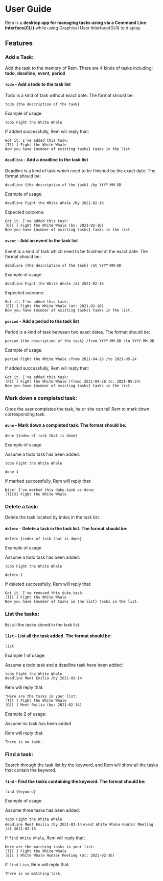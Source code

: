 # User Guide

Rem is a **desktop app for managing tasks using via a Command Line Interface(CLI)** while using Graphical User Interface(GUI) to display.

## Features 
  
  
### Add a Task:
Add the task to the memory of Rem. There are 4 kinds of tasks including:  
**todo**, **deadline**, **event**, **period**  

  #### `todo` - Add a todo to the task list

  Todo is a kind of task without exact date. The format should be:

  `todo {the description of the task}`

  Example of usage: 

  `todo Fight the White Whale`

  If added successfully, Rem will reply that:

  `Got it. I've added this task:`  
  `[T][ ] Fight the White Whale`   
  `Now you have {number of existing tasks} tasks in the list.`

  #### `deadline` - Add a deadline to the task list

  Deadline is a kind of task which need to be finished by the exact date. The format should be:

  `deadline {the description of the task} /by YYYY-MM-DD`

  Example of usage: 

  `deadline Fight the White Whale /by 2021-02-16`

  Expected outcome:

  `Got it. I've added this task:`  
  `[D][ ] Fight the White Whale (by: 2021-02-16)`  
  `Now you have {number of existing tasks} tasks in the list.`

  #### `event` - Add an event to the task list

  Event is a kind of task which need to be finished at the exact date. The format should be:

  `deadline {the description of the task} /at YYYY-MM-DD`

  Example of usage: 

  `deadline Fight the White Whale /at 2021-02-16`

  Expected outcome:

  `Got it. I've added this task:`  
  `[E][ ] Fight the White Whale (at: 2021-02-16)`  
  `Now you have {number of existing tasks} tasks in the list.`

  #### `period` - Add a period to the task list

  Period is a kind of task between two exact dates. The format should be:

  `period {the description of the task} /from YYYY-MM-DD /to YYYY-MM-DD`

  Example of usage: 

  `period Fight the White Whale /from 2021-04-26 /to 2021-05-24`

  If added successfully, Rem will reply that:

  `Got it. I've added this task:`  
  `[P][ ] Fight the White Whale (from: 2021-04-26 to: 2021-05-24)`   
  `Now you have {number of existing tasks} tasks in the list.`
  
  
### Mark down a completed task:
Once the user completes the task, he or she can tell Rem to mark down corresponding task.

  #### `done` - Mark down a completed task. The format should be:

  `done {index of task that is done}`

  Example of usage: 

  Assume a todo task has been added:

  `todo Fight the White Whale`

  `done 1`

  If marked successfully, Rem will reply that:

  `Nice! I've marked this duke.task as done:`  
  `[T][X] Fight the White Whale`
  
  
### Delete a task:
Delete the task located by index in the task list.

  #### `delete` - Delete a task in the task list. The format should be:

  `delete {index of task that is done}`

  Example of usage: 

  Assume a todo task has been added:

  `todo Fight the White Whale`

  `delete 1`

  If deleted successfully, Rem will reply that:

  `Got it. I've removed this duke.task:`  
  `[T][ ] Fight the White Whale`  
  `Now you have {number of tasks in the list} tasks in the list.`
  
  
### List the tasks:
list all the tasks stored in the task list.

  #### `list` - List all the task added. The format should be:

  `list`

  Example 1 of usage:  

  Assume a todo task and a deadline task have been added:

  `todo Fight the White Whale`  
  `deadline Meet Emilia /by 2021-02-14`

  Rem will reply that:

  `"Here are the tasks in your list:`  
  `[T][ ] Fight the White Whale`  
  `[D][ ] Meet Emilia (by: 2021-02-14)`

  Example 2 of usage:

  Assume no task has been added

  Rem will reply that:

  `There is no task.`
  
  
### Find a task:
Search through the task list by the keyword, and Rem will show all the tasks that contain the keyword.

  #### `find` - Find the tasks containing the keyword. The format should be:

  `find {keyword}`

  Example of usage: 

  Assume three tasks has been added:

  `todo Fight the White Whale`  
  `deadline Meet Emilia /by 2021-02-14`
  `event White Whale Hunter Meeting /at 2021-02-16`

  If `find White Whale`, Rem will reply that:

  `Here are the matching tasks in your list:`   
  `[T][ ] Fight the White Whale`  
  `[E][ ] White Whale Hunter Meeting (at: 2021-02-16)`

  If `find Lion`, Rem will reply that:

  `There is no matching task.`





